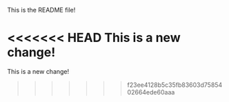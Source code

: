 This is the README file!

<<<<<<< HEAD
This is a new change!
=======
This is a new change!
>>>>>>> f23ee4128b5c35fb83603d7585402664ede60aaa
